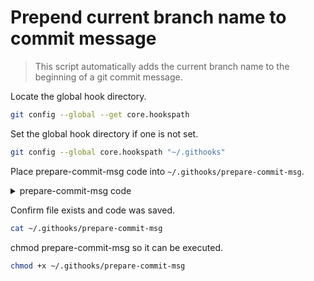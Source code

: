 # Prepend current branch name to commit message
> This script automatically adds the current branch name
> to the beginning of a git commit message.

Locate the global hook directory.
```bash
git config --global --get core.hookspath
```

Set the global hook directory if one is not set.
```bash
git config --global core.hookspath "~/.githooks"
```

Place prepare-commit-msg code into `~/.githooks/prepare-commit-msg`.
<details>
  <summary>prepare-commit-msg code</summary>
  
  ```bash
  #!/bin/bash
  
  # Put this file in .githooks/prepare-commit-msg
  
  # This way you can customize which branches should be skipped when
  # prepending commit message.
  if [ -z "$BRANCHES_TO_SKIP" ]; then
    BRANCHES_TO_SKIP=(master develop test)
  fi
  
  BRANCH_NAME=$(git symbolic-ref --short HEAD)
  BRANCH_NAME="${BRANCH_NAME##*/}"
  
  BRANCH_EXCLUDED=$(printf "%s\n" "${BRANCHES_TO_SKIP[@]}" | grep -c "^$BRANCH_NAME$")
  BRANCH_IN_COMMIT=$(grep -c "\[$BRANCH_NAME\]" $1)
  
  if [ -n "$BRANCH_NAME" ] && ! [[ $BRANCH_EXCLUDED -eq 1 ]] && ! [[ $BRANCH_IN_COMMIT -ge 1 ]]; then
    sed -i.bak -e "1s/^/$BRANCH_NAME /" $1
  fi
  ```
</details>

Confirm file exists and code was saved.
```bash
cat ~/.githooks/prepare-commit-msg
```

chmod prepare-commit-msg so it can be executed.
```bash
chmod +x ~/.githooks/prepare-commit-msg
```
